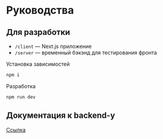 # Руководства

## Для разработки

- `/client` — Next.js приложение
- `/server` — временный бэкэнд для тестирования фронта

Установка зависимостей
```sh
npm i 
```

Разработка
```sh
npm run dev
```


## Документация к backend-у

[Ссылка](https://vladatkishkin.gitbook.io/dokumentaciya-po-rukovodstvu/)
